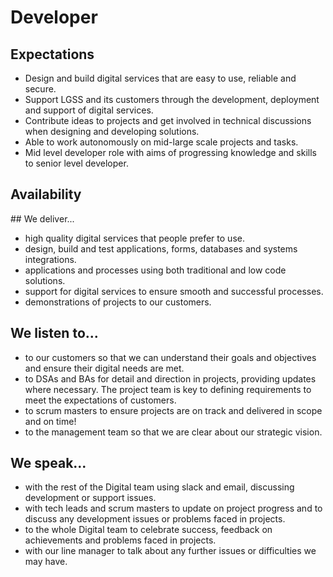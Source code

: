 # Developer  

## Expectations
* Design and build digital services that are easy to use, reliable and secure.
* Support LGSS and its customers through the development, deployment and support of digital services.
* Contribute ideas to projects and get involved in technical discussions when designing and developing solutions.
* Able to work autonomously on mid-large scale projects and tasks.
* Mid level developer role with aims of progressing knowledge and skills to senior level developer.


## Availability
<object data="/roles/dev-pie.svg" type="image/svg+xml" width="650" height="230"></object>

## We deliver...
* high quality digital services that people prefer to use.
* design, build and test applications, forms, databases and systems integrations. 
* applications and processes using both traditional and low code solutions.
* support for digital services to ensure smooth and successful processes.
* demonstrations of projects to our customers.

## We listen to...
* to our customers so that we can understand their goals and objectives and ensure their digital needs are met.
* to DSAs and BAs for detail and direction in projects, providing updates where necessary. The project team is key to defining requirements to meet the expectations of customers.
* to scrum masters to ensure projects are on track and delivered in scope and on time!
* to the management team so that we are clear about our strategic vision. 

## We speak...
* with the rest of the Digital team using slack and email, discussing development or support issues.
* with tech leads and scrum masters to update on project progress and to discuss any development issues or problems faced in projects.
* to the whole Digital team to celebrate success, feedback on achievements and problems faced in projects.
* with our line manager to talk about any further issues or difficulties we may have.
